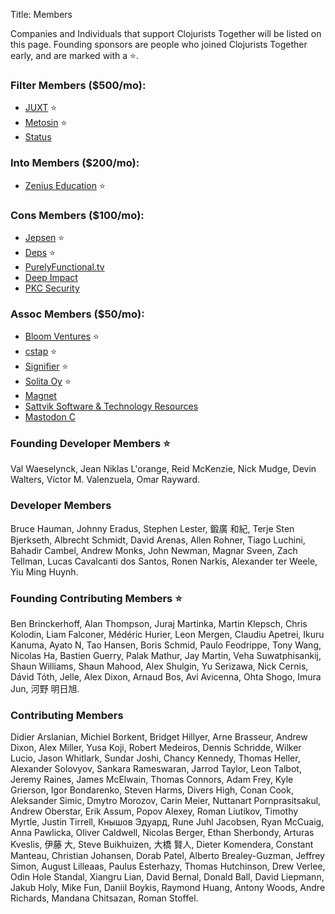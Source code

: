 Title: Members  


Companies and Individuals that support Clojurists Together will be listed on this page. Founding sponsors are people who joined Clojurists Together early, and are marked with a ⭐️.

### Filter Members ($500/mo):

* [JUXT](https://juxt.pro) ⭐️
* [Metosin](http://www.metosin.fi) ⭐️
* [Status](https://status.im)

### Into Members ($200/mo):

* [Zenius Education](http://www.zeniuseducation.com/) ⭐️

### Cons Members ($100/mo):

* [Jepsen](https://jepsen.io) ⭐️
* [Deps](https://www.deps.co) ⭐️
* [PurelyFunctional.tv](https://purelyfunctional.tv)
* [Deep Impact](https://www.deep-impact.ch)
* [PKC Security](https://www.pkc.io)

### Assoc Members ($50/mo):

* [Bloom Ventures](http://bloomventures.io) ⭐️
* [cstap](https://cstap.com) ⭐️
* [Signifier](http://signifier.jp) ⭐️
* [Solita Oy](https://www.solita.fi) ⭐️
* [Magnet](https://www.magnet.coop)
* [Sattvik Software & Technology Resources](http://www.deepbluelambda.org)
* [Mastodon C](http://www.mastodonc.com)

### Founding Developer Members ⭐️

Val Waeselynck, Jean Niklas L'orange, Reid McKenzie, Nick Mudge, Devin Walters, Víctor M. Valenzuela, Omar Rayward.

### Developer Members

Bruce Hauman, Johnny Eradus, Stephen Lester, 鍛廣 和紀, Terje Sten Bjerkseth, Albrecht Schmidt, David Arenas, Allen Rohner, Tiago Luchini, Bahadir Cambel, Andrew Monks, John Newman, Magnar Sveen, Zach Tellman, Lucas Cavalcanti dos Santos, Ronen Narkis, Alexander ter Weele, Yiu Ming Huynh.

### Founding Contributing Members ⭐️

Ben Brinckerhoff, Alan Thompson, Juraj Martinka, Martin Klepsch, Chris Kolodin, Liam Falconer, Médéric Hurier, Leon Mergen, Claudiu Apetrei, Ikuru Kanuma, Ayato N, Tao Hansen, Boris Schmid, Paulo Feodrippe, Tony Wang, Nicolas Ha, Bastien Guerry, Palak Mathur, Jay Martin, Veha Suwatphisankij, Shaun Williams, Shaun Mahood, Alex Shulgin, Yu Serizawa, Nick Cernis, Dávid Tóth, Jelle, Alex Dixon, Arnaud Bos, Avi Avicenna, Ohta Shogo, Imura Jun, 河野 明日旭.

### Contributing Members

Didier Arslanian, Michiel Borkent, Bridget Hillyer, Arne Brasseur, Andrew Dixon, Alex Miller, Yusa Koji, Robert Medeiros, Dennis Schridde, Wilker Lucio, Jason Whitlark, Sundar Joshi, Chancy Kennedy, Thomas Heller, Alexander Solovyov, Sankara Rameswaran, Jarrod Taylor, Leon Talbot, Jeremy Raines, James McElwain, Thomas Connors, Adam Frey, Kyle Grierson, Igor Bondarenko, Steven Harms, Divers High, Conan Cook, Aleksander Simic, Dmytro Morozov, Carin Meier, Nuttanart Pornprasitsakul, Andrew Oberstar, Erik Assum, Popov Alexey, Roman Liutikov, Timothy Myrtle, Justin Tirrell, Кнышов Эдуард, Rune Juhl Jacobsen, Ryan McCuaig, Anna Pawlicka, Oliver Caldwell, Nicolas Berger, Ethan Sherbondy, Arturas Kveslis, 伊藤 大, Steve Buikhuizen, 大橋 賢人, Dieter Komendera, Constant Manteau, Christian Johansen, Dorab Patel, Alberto Brealey-Guzman, Jeffrey Simon, August Lilleaas, Paulus Esterhazy, Thomas Hutchinson, Drew Verlee, Odin Hole Standal, Xiangru Lian, David Bernal, Donald Ball, David Liepmann, Jakub Holy, Mike Fun, Daniil Boykis, Raymond Huang, Antony Woods, Andre Richards, Mandana Chitsazan, Roman Stoffel.
